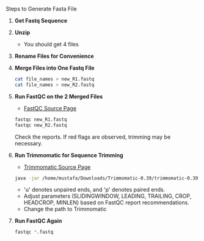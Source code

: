 Steps to Generate Fasta File

1. **Get Fastq Sequence**

2. **Unzip**
   - You should get 4 files

3. **Rename Files for Convenience**

4. **Merge Files into One Fastq File**
   ```bash
   cat file_names > new_R1.fastq
   cat file_names > new_R2.fastq
   ```

5. **Run FastQC on the 2 Merged Files**
   - [FastQC Source Page](https://github.com/s-andrews/FastQC)
   ```bash
   fastqc new_R1.fastq
   fastqc new_R2.fastq
   ```

   Check the reports. If red flags are observed, trimming may be necessary.

6. **Run Trimmomatic for Sequence Trimming**
   - [Trimmomatic Source Page](http://www.usadellab.org/cms/?page=trimmomatic)
   ```bash
   java -jar /home/mustafa/Downloads/Trimmomatic-0.39/trimmomatic-0.39.jar PE -phred33 R1.fastq R2.fastq R1p.fastq R1u.fastq R2p.fastq R2u.fastq SLIDINGWINDOW:4:20 LEADING:20 TRAILING:20 CROP:147 HEADCROP:15 MINLEN:36
   ```

   - 'u' denotes unpaired ends, and 'p' denotes paired ends. 
   - Adjust parameters (SLIDINGWINDOW, LEADING, TRAILING, CROP, HEADCROP, MINLEN) based on FastQC report recommendations.
   - Change the path to Trimmomatic

7. **Run FastQC Again**
   ```bash
   fastqc *.fastq
   ```
```
